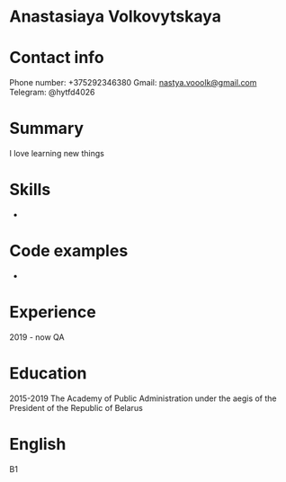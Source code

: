 # Anastasiaya Volkovytskaya

# Contact info

Phone number: +375292346380
Gmail: nastya.vooolk@gmail.com
Telegram: @hytfd4026

# Summary

I love learning new things

# Skills

-

# Code examples

-

# Experience

2019 - now QA

# Education

2015-2019 The Academy of Public Administration under the aegis of the President of the Republic of Belarus

# English

B1
